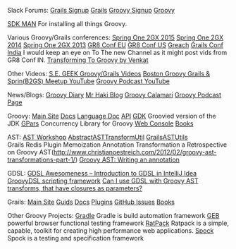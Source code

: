 Slack Forums:
	[Grails Signup](https://grails.signup.team/)
	[Grails](https://grails.slack.com)
	[Groovy Signup](https://groovycommunity.com/)
	[Groovy](https://groovy-community.slack.com/)

[SDK MAN](http://sdkman.io/) For installing all things Groovy.

Various Groovy/Grails conferences:
	[Spring One 2GX 2015](http://www.infoq.com/springone-2gx-2015/)
	[Spring One 2GX 2014](http://www.infoq.com/springone-2gx-2014/)
	[Spring One 2GX 2013](http://www.infoq.com/springone-2gx-2013/)
	[GR8 Conf EU](https://www.youtube.com/channel/UCJXNOMywewNmau4hzAy4LjA)
	[GR8 Conf US](https://www.youtube.com/channel/UC7wUp2KIa1hoMNn0r7JUVEg)
	[Greach](https://www.youtube.com/channel/UCgW66PCJrada2o2_YcvFo-Q)
	[Grails Conf India](https://www.youtube.com/playlist?list=PLy9XpRZ-oJHQNd5S-FrASOiMmW5YiJmXM)
	I would keep an eye on To The new Channel as it might post vids from GR8 Conf IN.
	[Transforming To Groovy by Venkat]( http://www.infoq.com/presentations/Transforming-to-Groovy)

Other Videos:
	[S.E. GEEK Groovy/Grails Videos](https://www.youtube.com/channel/UCHRADKRXZkPB6QVee0Q3GSQ)
	[Boston Groovy Grails & Sprin(B2GS) Meetup YouTube](https://www.youtube.com/channel/UC5M3WWSZ5LsIBc96G-6iNow)
	[Groovy Podcast YouTube](https://www.youtube.com/channel/UCtZDhqr4t18CI89bnMMyXOQ)

News/Blogs:
	[Groovy Diary](http://grydeske.net/news/)
	[Mr Haki Blog](http://mrhaki.blogspot.com/)
	[Groovy Calamari](http://groovycalamari.com/)
	[Groovy Podcast Page](https://groovypodcast.podbean.com/)

Groovy:
	[Main Site](http://groovy-lang.org)
	[Docs](http://groovy-lang.org/documentation.html)
	[Language Doc](http://groovy-lang.org/single-page-documentation.html)
	[API](http://groovy-lang.org/api.html)
	[GDK](http://groovy-lang.org/gdk.html) Groovied version of the JDK
	[GPars](http://www.gpars.org/) Concurrency Library for Groovy
	[Web Console](http://groovyconsole.appspot.com/scripts)
	[Books](http://groovy-lang.org/learn.html)

AST:
	[AST Workshop](http://melix.github.io/ast-workshop/#_prerequisites)
	[AbstractASTTransformUtil](http://docs.groovy-lang.org/latest/html/gapi/org/codehaus/groovy/transform/AbstractASTTransformUtil.html)
	[GrailsASTUtils](http://docs.grails.org/2.4.4/api/org/codehaus/groovy/grails/compiler/injection/GrailsASTUtils.html)	
	Grails Redis Plugin Memoization Annotation Transformation a Retrospective on Groovy AST(http://www.christianoestreich.com/2012/02/groovy-ast-transformations-part-1/)
	[Groovy AST: Writing an annotation](http://www.sdidit.nl/2013/01/groovy-ast-writing-annotation.html)

GDSL:
	[GDSL Awesomeness – Introduction to GDSL in IntelliJ Idea](http://www.tothenew.com/blog/gdsl-awesomeness-introduction-to-gdsl-in-intellij-idea/)
	[GroovyDSL scripting framework](https://confluence.jetbrains.com/display/GRVY/Scripting+IDE+for+DSL+awareness)
	[Can I use GDSL with Groovy AST transforms, that have closures as parameters?](https://intellij-support.jetbrains.com/hc/en-us/community/posts/203366410-Can-I-use-GDSL-with-Groovy-AST-transforms-that-have-closures-as-parameters-)

Grails:
	[Main Site](http://grails.org)
	[Guids](http://guides.grails.org/#/index)
	[Docs](http://docs.grails.org/latest/guide/single.html)
	[Plugins](http://plugins.grails.org/)
	[GitHub Issues](https://github.com/grails/grails-core/issues)
	[Books](https://grails.org/learn.html)

Other Groovy Projects:
	[Gradle](http://gradle.org/) Gradle is build automation framework
	[GEB](http://www.gebish.org/) powerful browser functional testing framework
	[RatPack](http://www.ratpack.io/) Ratpack is a simple, capable, toolkit for creating high performance web applications.
	[Spock](http://spockframework.org/) Spock is a testing and specification framework




	
